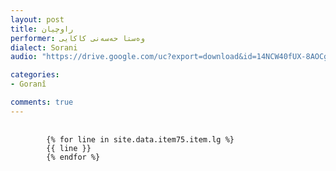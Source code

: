 ```yaml
---
layout: post
title: راوچیان
performer: وه‌ستا حه‌سه‌نی کاکایی
dialect: Sorani
audio: "https://drive.google.com/uc?export=download&id=14NCW40fUX-8AOCgEI3hv5juJDR3kdEcz"

categories:
- Goranî

comments: true
---
```


<div class="language-plaintext highlighter-rouge">
    <div class="highlight">
        <pre class="highlight">
            <code>
        {% for line in site.data.item75.item.lg %}
        {{ line }}
        {% endfor %}
            </code>
        </pre>
    </div>
</div>

